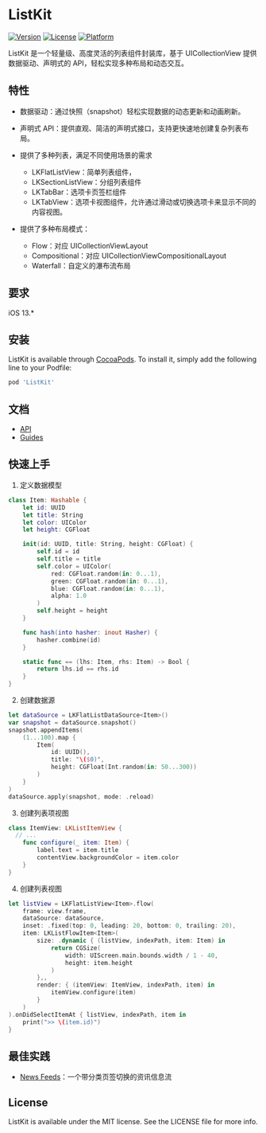 # ListKit

[![Version](https://img.shields.io/cocoapods/v/ListKit.svg?style=flat)](https://cocoapods.org/pods/ListKit)
[![License](https://img.shields.io/cocoapods/l/ListKit.svg?style=flat)](https://cocoapods.org/pods/ListKit)
[![Platform](https://img.shields.io/cocoapods/p/ListKit.svg?style=flat)](https://cocoapods.org/pods/ListKit)

ListKit 是一个轻量级、高度灵活的列表组件封装库，基于 UICollectionView 提供数据驱动、声明式的 API，轻松实现多种布局和动态交互。

## 特性

- 数据驱动：通过快照（snapshot）轻松实现数据的动态更新和动画刷新。
- 声明式 API：提供直观、简洁的声明式接口，支持更快速地创建复杂列表布局。
- 提供了多种列表，满足不同使用场景的需求

  - LKFlatListView：简单列表组件，
  - LKSectionListView：分组列表组件
  - LKTabBar：选项卡页签栏组件
  - LKTabView：选项卡视图组件，允许通过滑动或切换选项卡来显示不同的内容视图。

- 提供了多种布局模式：

  - Flow：对应 UICollectionViewLayout
  - Compositional：对应 UICollectionViewCompositionalLayout
  - Waterfall：自定义的瀑布流布局

## 要求

iOS 13.*

## 安装

ListKit is available through [CocoaPods](https://cocoapods.org). To install
it, simply add the following line to your Podfile:

```ruby
pod 'ListKit'
```

## 文档

- [API](./docs/apis/README.md)
- [Guides](./docs/guides/README.md)

## 快速上手

1. 定义数据模型

  ```swift
  class Item: Hashable {
      let id: UUID
      let title: String
      let color: UIColor
      let height: CGFloat

      init(id: UUID, title: String, height: CGFloat) {
          self.id = id
          self.title = title
          self.color = UIColor(
              red: CGFloat.random(in: 0...1),
              green: CGFloat.random(in: 0...1),
              blue: CGFloat.random(in: 0...1),
              alpha: 1.0
          )
          self.height = height
      }

      func hash(into hasher: inout Hasher) {
          hasher.combine(id)
      }

      static func == (lhs: Item, rhs: Item) -> Bool {
          return lhs.id == rhs.id
      }
  }
  ```

2. 创建数据源

  ```swift
  let dataSource = LKFlatListDataSource<Item>()
  var snapshot = dataSource.snapshot()
  snapshot.appendItems(
      (1...100).map {
          Item(
              id: UUID(),
              title: "\($0)",
              height: CGFloat(Int.random(in: 50...300))
          )
      }
  )
  dataSource.apply(snapshot, mode: .reload)
  ```

3. 创建列表项视图

  ```swift
  class ItemView: LKListItemView {
    // ...
      func configure(_ item: Item) {
          label.text = item.title
          contentView.backgroundColor = item.color
      }
  }
  ```

4. 创建列表视图

  ```swift
  let listView = LKFlatListView<Item>.flow(
      frame: view.frame,
      dataSource: dataSource,
      inset: .fixed(top: 0, leading: 20, bottom: 0, trailing: 20),
      item: LKListFlowItem<Item>(
          size: .dynamic { (listView, indexPath, item: Item) in
              return CGSize(
                  width: UIScreen.main.bounds.width / 1 - 40,
                  height: item.height
              )
          },,
          render: { (itemView: ItemView, indexPath, item) in
              itemView.configure(item)
          }
      )
  ).onDidSelectItemAt { listView, indexPath, item in
      print(">> \(item.id)")
  }
  ```

## 最佳实践

- [News Feeds](./Example/ListKit/Application/NewsHomeController.swift)：一个带分类页签切换的资讯信息流

## License

ListKit is available under the MIT license. See the LICENSE file for more info.
